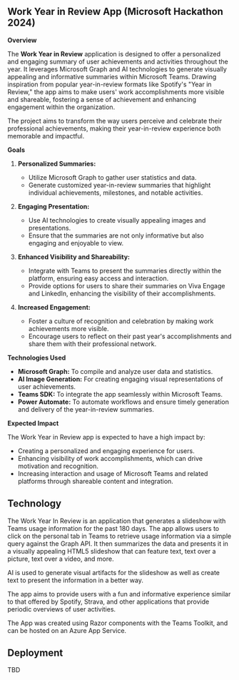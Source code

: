 ## Work Year in Review App (Microsoft Hackathon 2024)

**Overview**

The **Work Year in Review** application is designed to offer a personalized and engaging summary of user achievements and activities throughout the year. It leverages Microsoft Graph and AI technologies to generate visually appealing and informative summaries within Microsoft Teams. Drawing inspiration from popular year-in-review formats like Spotify's "Year in Review," the app aims to make users' work accomplishments more visible and shareable, fostering a sense of achievement and enhancing engagement within the organization.

The project aims to transform the way users perceive and celebrate their professional achievements, making their year-in-review experience both memorable and impactful.

**Goals**

1. **Personalized Summaries:** 
   - Utilize Microsoft Graph to gather user statistics and data.
   - Generate customized year-in-review summaries that highlight individual achievements, milestones, and notable activities.

2. **Engaging Presentation:**
   - Use AI technologies to create visually appealing images and presentations.
   - Ensure that the summaries are not only informative but also engaging and enjoyable to view.

3. **Enhanced Visibility and Shareability:**
   - Integrate with Teams to present the summaries directly within the platform, ensuring easy access and interaction.
   - Provide options for users to share their summaries on Viva Engage and LinkedIn, enhancing the visibility of their accomplishments.

4. **Increased Engagement:**
   - Foster a culture of recognition and celebration by making work achievements more visible.
   - Encourage users to reflect on their past year's accomplishments and share them with their professional network.

**Technologies Used**

- **Microsoft Graph:** To compile and analyze user data and statistics.
- **AI Image Generation:** For creating engaging visual representations of user achievements.
- **Teams SDK:** To integrate the app seamlessly within Microsoft Teams.
- **Power Automate:** To automate workflows and ensure timely generation and delivery of the year-in-review summaries.

**Expected Impact**

The Work Year in Review app is expected to have a high impact by:
- Creating a personalized and engaging experience for users.
- Enhancing visibility of work accomplishments, which can drive motivation and recognition.
- Increasing interaction and usage of Microsoft Teams and related platforms through shareable content and integration.


## Technology

The Work Year In Review is an application that generates a slideshow with Teams usage information for the past 180 days. 
The app allows users to click on the personal tab in Teams to retrieve usage information via a simple query against the 
Graph API. It then summarizes the data and presents it in a visually appealing HTML5 slideshow that can feature text, 
text over a picture, text over a video, and more. 

AI is used to generate visual artifacts for the slideshow as well as create text to present the information in a better way. 

The app aims to provide users with a fun and informative experience similar to that offered by Spotify, Strava, and other applications that provide periodic overviews of user activities.


The App was created using Razor components with the Teams Toolkit, and can be hosted on an Azure App Service.

## Deployment

TBD

